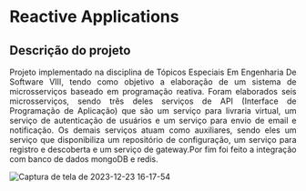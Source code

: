 # Reactive Applications
## Descrição do projeto 
<p align="justify">
Projeto implementado na disciplina de Tópicos Especiais Em Engenharia De Software VIII, tendo como objetivo a elaboração de um sistema de microsserviços
baseado em programação reativa. Foram elaborados seis microsserviços, sendo três deles serviços de API (Interface de Programação de Aplicação) que são um serviço para livraria virtual, um serviço de autenticação de usuários e um serviço para envio de email e notificação. Os demais serviços atuam como auxiliares, sendo eles um serviço que disponibiliza um repositório de configuração, um serviço para registro e descoberta e um serviço de gateway.Por fim foi feito a integração com banco de dados mongoDB e redis.
  
![Captura de tela de 2023-12-23 16-17-54](https://github.com/Michelletxr/reactive-applications/assets/83671703/d468a849-c6ed-4705-bbc6-6433f5dc1a94)
</p>


